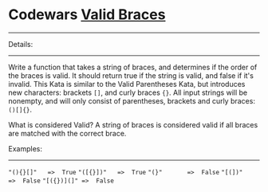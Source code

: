 # Codewars [Valid Braces](http://www.codewars.com/kata/valid-braces/javascript)

-----
Details:

-----

Write a function that takes a string of braces, and determines if the order of the braces is valid.
It should return true if the string is valid, and false if it's invalid. 
This Kata is similar to the Valid Parentheses Kata, but introduces new characters: brackets `[]`, and curly braces `{}`.
All input strings will be nonempty, and will only consist of parentheses, brackets and curly braces: `()[]{}`.

What is considered Valid?
A string of braces is considered valid if all braces are matched with the correct brace.

Examples:

-----
`"(){}[]"   =>  True`
`"([{}])"   =>  True`
`"(}"       =>  False`
`"[(])"     =>  False`
`"[({})](]" =>  False`

